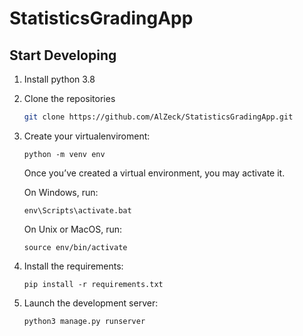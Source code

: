 # StatisticsGradingApp

## Start Developing
1. Install python 3.8
2. Clone the repositories
    ```sh
    git clone https://github.com/AlZeck/StatisticsGradingApp.git
    ```
3. Create your virtualenviroment:
    ```
    python -m venv env
    ```
    Once you’ve created a virtual environment, you may activate it.

    On Windows, run:
    ``` 
    env\Scripts\activate.bat 
    ```

    On Unix or MacOS, run:
    ```
    source env/bin/activate 
    ```

4. Install the requirements: 
    ```
    pip install -r requirements.txt
    ```
5. Launch the development server: 
    ```
    python3 manage.py runserver
    ```

